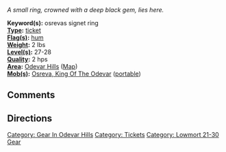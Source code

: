 *A small ring, crowned with a deep black gem, lies here.*

**Keyword(s):** osrevas signet ring  
**[Type](:Category:_Object_Types.md "wikilink"):**
[ticket](:Category:_Tickets.md "wikilink")  
**[Flag(s)](:Category:_Object_Flags.md "wikilink"):**
[hum](Hum_Flag.md "wikilink")  
**[Weight](Object_Weight.md "wikilink"):** 2 lbs  
**[Level(s)](Object_Level.md "wikilink"):** 27-28  
**[Quality](Object_Quality.md "wikilink"):** 2 hps  
**[Area](:Category:_Areas.md "wikilink"):** [Odevar
Hills](:Category:_Odevar_Hills.md "wikilink")
([Map](Odevar_Hills_Map.md "wikilink"))  
**[Mob(s)](:Category:_Mobs.md "wikilink"):** [Osreva, King Of The
Odevar](Osreva,_King_Of_The_Odevar "wikilink")
([portable](Teleport.md "wikilink"))  

## Comments

## Directions

[Category: Gear In Odevar
Hills](Category:_Gear_In_Odevar_Hills "wikilink") [Category:
Tickets](Category:_Tickets "wikilink") [Category: Lowmort 21-30
Gear](Category:_Lowmort_21-30_Gear "wikilink")
